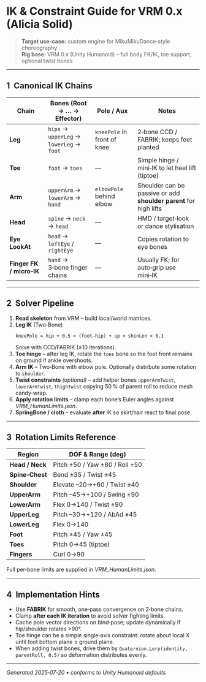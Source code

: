# IK & Constraint Guide for VRM 0.x (Alicia Solid)

> **Target use‑case:** custom engine for MikuMikuDance‑style choreography  
> **Rig base:** VRM 0.x (Unity Humanoid) – full body FK/IK, toe support, optional twist bones

---

## 1  Canonical IK Chains

| Chain | Bones (Root → … → Effector) | Pole / Aux | Notes |
|-------|-----------------------------|-----------|-------|
| **Leg** | `hips` → `upperLeg` → `lowerLeg` → `foot` | `kneePole` in front of knee | 2‑bone CCD / FABRIK; keeps feet planted |
| **Toe** | `foot` → `toes` | — | Simple hinge / mini‑IK to let heel lift (tiptoe) |
| **Arm** | `upperArm` → `lowerArm` → `hand` | `elbowPole` behind elbow | Shoulder can be passive or add **shoulder parent** for high lifts |
| **Head** | `spine` → `neck` → `head` | — | HMD / target‑look or dance stylisation |
| **Eye LookAt** | `head` → `leftEye` / `rightEye` | — | Copies rotation to eye bones |
| **Finger FK / micro‑IK** | `hand` → 3‑bone finger chains | — | Usually FK; for auto‑grip use mini‑IK |

---

## 2  Solver Pipeline

1. **Read skeleton** from VRM – build local/world matrices.  
2. **Leg IK** (Two‑Bone)  
   ```text
   kneePole = hip + 0.5 × (foot−hip) + up × shinLen × 0.1
   ```  
   Solve with CCD/FABRIK (≤10 iterations).  
3. **Toe hinge** – after leg IK, rotate the `toes` bone so the foot front remains on ground if ankle overshoots.  
4. **Arm IK** – Two‑Bone with elbow pole. Optionally distribute some rotation to `shoulder`.  
5. **Twist constraints** *(optional)* – add helper bones `upperArmTwist`, `lowerArmTwist`, `thighTwist` copying 50 % of parent roll to reduce mesh candy‑wrap.  
6. **Apply rotation limits** – clamp each bone’s Euler angles against *VRM_HumanLimits.json*.  
7. **SpringBone / cloth** – evaluate **after** IK so skirt/hair react to final pose.

---

## 3  Rotation Limits Reference

| Region | DOF & Range (deg) |
|--------|------------------|
| **Head / Neck** | Pitch ±50 / Yaw ±80 / Roll ±50 |
| **Spine‑Chest** | Bend ±35 / Twist ±45 |
| **Shoulder** | Elevate –20→+60 / Twist ±40 |
| **UpperArm** | Pitch –45→+100 / Swing ±90 |
| **LowerArm** | Flex 0→140 / Twist ±90 |
| **UpperLeg** | Pitch –30→+120 / AbAd ±45 |
| **LowerLeg** | Flex 0→140 |
| **Foot** | Pitch ±45 / Yaw ±45 |
| **Toes** | Pitch 0→45 (tiptoe) |
| **Fingers** | Curl 0→90 |

Full per‑bone limits are supplied in *VRM_HumanLimits.json*.

---

## 4  Implementation Hints

* Use **FABRIK** for smooth, one‑pass convergence on 2‑bone chains.  
* Clamp **after each IK iteration** to avoid solver fighting limits.  
* Cache pole vector directions on bind‑pose; update dynamically if hip/shoulder rotates >90°.  
* Toe hinge can be a simple single‑axis constraint: rotate about local X until foot bottom plane ≤ ground plane.  
* When adding twist bones, drive them by `Quaternion.Lerp(identity, parentRoll, 0.5)` so deformation distributes evenly.

---

*Generated 2025‑07‑20 • conforms to Unity Humanoid defaults*  
